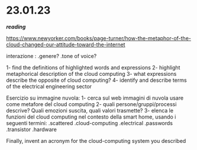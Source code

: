 # 23.01.23

***reading***

https://www.newyorker.com/books/page-turner/how-the-metaphor-of-the-cloud-changed-our-attitude-toward-the-internet

interazione :
.genere?
.tone of voice?

1- find the definitions of highlighted words and expressions
2- highlight metaphorical description of the cloud computing
3- what expressions describe the opposite of cloud computing?
4- identify and describe terms of the electrical engineering sector

Esercizio su immagine nuvola: 
1- cerca sul web immagini di nuvola usare come metafore del cloud computing
2- quali persone/gruppi/processi descrive? Quali emozioni suscita, quali valori trasmette? 
3- elenca le funzioni del cloud computing nel contesto della smart home, usando i seguenti termini:
.scattered
.cloud-computing
.electrical
.passwords
.transistor
.hardware

Finally, invent an acronym for the cloud-computing system you described



